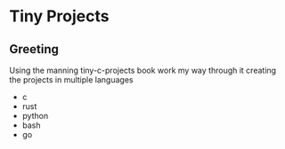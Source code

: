 # Tiny Projects 
## Greeting

Using the manning tiny-c-projects book work my way through it creating the projects in multiple languages 
- c
- rust
- python 
- bash 
- go



